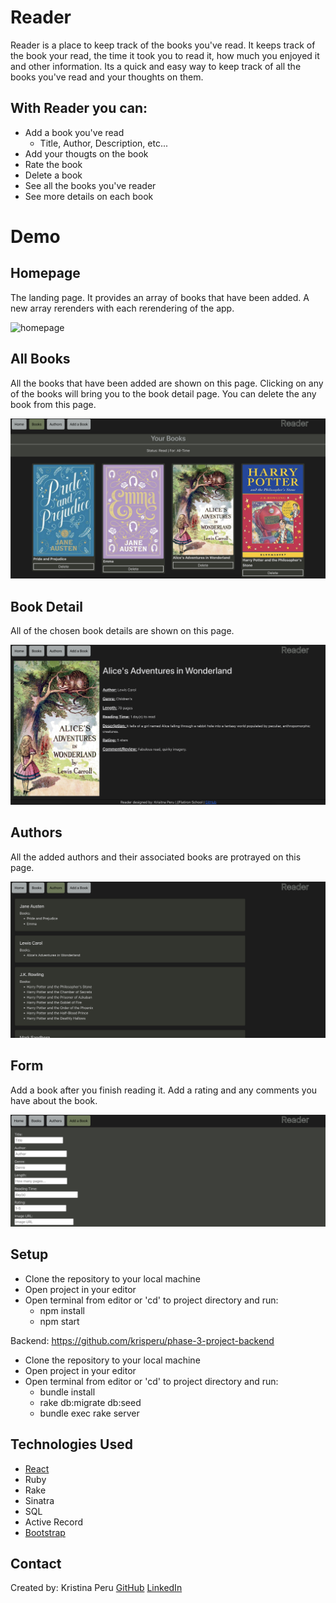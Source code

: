 # Reader
Reader is a place to keep track of the books you've read. It keeps track of the book your read, the time it took you to read it, how much you enjoyed it and other information. Its a quick and easy way to keep track of all the books you've read and your thoughts on them.

## With Reader you can:
- Add a book you've read
    - Title, Author, Description, etc...
- Add your thougts on the book
- Rate the book
- Delete a book
- See all the books you've reader
- See more details on each book

# Demo

## Homepage
The landing page. It provides an array of books that have been added. A new array rerenders with each rerendering of the app.

![homepage](/images/homepage.png)

## All Books
All the books that have been added are shown on this page. Clicking on any of the books will bring you to the book detail page. You can delete the any book from this page.

![homepage](/images/all-books.png)

## Book Detail
All of the chosen book details are shown on this page. 

![homepage](/images/book-detail.png)

## Authors
All the added authors and their associated books are protrayed on this page.

![homepage](/images/author.png)

## Form
Add a book after you finish reading it. Add a rating and any comments you have about the book.

![homepage](/images/form.png)
## Setup

- Clone the repository to your local machine
- Open project in your editor
- Open terminal from editor or 'cd' to project directory and run:
  - npm install
  - npm start

Backend: https://github.com/krisperu/phase-3-project-backend

- Clone the repository to your local machine
- Open project in your editor
- Open terminal from editor or 'cd' to project directory and run:
  - bundle install
  - rake db:migrate db:seed
  - bundle exec rake server

## Technologies Used

- [React](https://github.com/facebook/create-react-app)
- Ruby
- Rake
- Sinatra
- SQL
- Active Record
- [Bootstrap](https://getbootstrap.com/)

## Contact
Created by: Kristina Peru
[GitHub](https://github.com/krisperu)
[LinkedIn](https://www.linkedin.com/in/kristina-peru-205557189)
